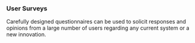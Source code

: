 <link rel="stylesheet" href="{{baseUrl}}/book/css/textbook.css">

<div class="website-content">

### User Surveys

<div id="main">

Carefully designed questionnaires can be used to solicit responses and opinions from a large number of users regarding any current system or a new innovation.

</div>
</div>
